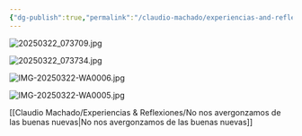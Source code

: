 ```yaml
---
{"dg-publish":true,"permalink":"/claudio-machado/experiencias-and-reflexiones/primer-asignacion-de-patricia/","tags":["asamblea"]}
---
```



![20250322_073709.jpg](/img/user/Personal/Im%C3%A1genes/20250322_073709.jpg)

![20250322_073734.jpg](/img/user/Personal/Im%C3%A1genes/20250322_073734.jpg)

![IMG-20250322-WA0006.jpg](/img/user/Personal/Im%C3%A1genes/IMG-20250322-WA0006.jpg)

![IMG-20250322-WA0005.jpg](/img/user/Personal/Im%C3%A1genes/IMG-20250322-WA0005.jpg) 

[[Claudio Machado/Experiencias & Reflexiones/No nos avergonzamos de las buenas nuevas\|No nos avergonzamos de las buenas nuevas]]